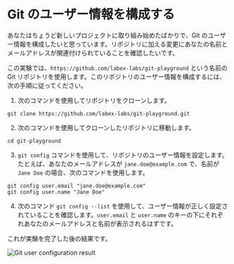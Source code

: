 # Git のユーザー情報を構成する

あなたはちょうど新しいプロジェクトに取り組み始めたばかりで、Git のユーザー情報を構成したいと思っています。リポジトリに加える変更にあなたの名前とメールアドレスが関連付けられていることを確認したいです。

この実験では、`https://github.com/labex-labs/git-playground` という名前の Git リポジトリを使用します。このリポジトリのユーザー情報を構成するには、次の手順に従ってください。

1. 次のコマンドを使用してリポジトリをクローンします。

```
git clone https://github.com/labex-labs/git-playground.git
```

2. 次のコマンドを使用してクローンしたリポジトリに移動します。

```
cd git-playground
```

3. `git config` コマンドを使用して、リポジトリのユーザー情報を設定します。たとえば、あなたのメールアドレスが `jane.doe@example.com` で、名前が `Jane Doe` の場合、次のコマンドを使用します。

```
git config user.email "jane.doe@example.com"
git config user.name "Jane Doe"
```

4. 次のコマンド `git config --list` を使用して、ユーザー情報が正しく設定されていることを確認します。`user.email` と `user.name` のキーの下にそれぞれあなたのメールアドレスと名前が表示されるはずです。

これが実験を完了した後の結果です。

![Git user configuration result](../assets/challenge-config-user-step1-1.png)
